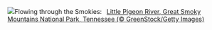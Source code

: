![](https://www.bing.com/th?id=OHR.LittlePigeonRiver_EN-US1765916005_UHD.jpg&w=1000)Flowing through the Smokies:&nbsp;&ensp;[Little Pigeon River, Great Smoky Mountains National Park, Tennessee (© GreenStock/Getty Images)](https://www.bing.com/th?id=OHR.LittlePigeonRiver_EN-US1765916005_UHD.jpg)
<br><br/>
